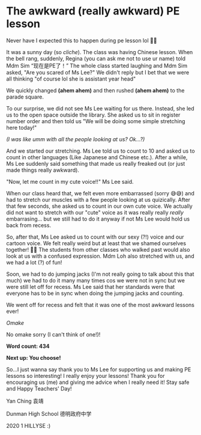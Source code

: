 # The awkward (really awkward) PE lesson

Never have I expected this to happen during pe lesson lol 🤣🤣

It was a sunny day (so *cliche*). The class was having Chinese lesson. When the bell rang, suddenly, Regina (you can ask me not to use ur name) told Mdm Sim “现在是PE了！” The whole class started laughing and Mdm Sim asked, "Are you scared of Ms Lee?" We didn't reply but I bet that we were all thinking "of course lol she is assistant year head"

We quickly changed **(ahem ahem)** and then rushed **(ahem ahem)** to the parade square.

To our surprise, we did not see Ms Lee waiting for us there. Instead, she led us to the open space outside the library. She asked us to sit in register number order and then told us "We will be doing some simple stretching here today!"

*(I was like umm with all the people looking at us? Ok...?)*

And we started our stretching. Ms Lee told us to count to 10 and asked us to count in other languages (Like Japanese and Chinese etc.). After a while, Ms Lee suddenly said something that made us really freaked out (or just made things really awkward).

"Now, let me count in my cute voice!!" Ms Lee said.

When our class heard that, we felt even more embarrassed (sorry 😅😅) and had to stretch our muscles with a few people looking at us quizically. After that few seconds, she asked us to count in our own cute voice. We actually did not want to stretch with our "cute" voice as it was really really *really* embarrasing... but we still had to do it anyway if not Ms Lee would hold us back from recess.

So, after that, Ms Lee asked us to count with our sexy (?!) voice and our cartoon voice. We felt really weird but at least that we shamed ourselves together! 🤩🤩 The students from other classes who walked past would also look at us with a confused expression. Mdm Loh also stretched with us, and we had a lot (?) of fun!

Soon, we had to do jumping jacks (I'm not really going to talk about this that much) we had to do it many many times cos we were not in sync but we were still let off for recess. Ms Lee said that her standards were that everyone has to be in sync when doing the jumping jacks and counting.

We went off for recess and felt that it was one of the most awkward lessons ever! 

*Omake*

No omake sorry (I can't think of one!)!

**Word count: 434**

**Next up: You choose!**

So...I just wanna say thank you to Ms Lee for supporting us and making PE lessons so interesting! I really enjoy your lessons! Thank you for encouraging us (me) and giving me advice when I really need it! Stay safe and Happy Teachers' Day!

Yan Ching 袁靖

Dunman High School 德明政府中学

2020 1 HILLYSE :)
